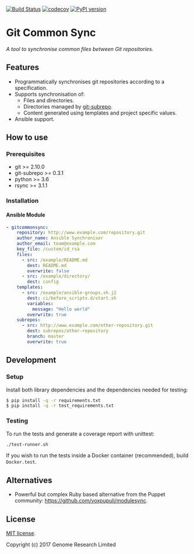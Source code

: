 [![Build Status](https://travis-ci.org/wtsi-hgi/git-common-sync.svg?branch=master)](https://travis-ci.org/wtsi-hgi/git-common-sync)
[![codecov](https://codecov.io/gh/wtsi-hgi/git-common-sync/branch/master/graph/badge.svg)](https://codecov.io/gh/wtsi-hgi/git-common-sync)
[![PyPI version](https://badge.fury.io/py/gitcommonsync.svg)](https://badge.fury.io/py/gitcommonsync)

# Git Common Sync
_A tool to synchronise common files between Git repositories._


## Features
- Programmatically synchronises git repositories according to a specification.
- Supports synchronisation of:
    - Files and directories.
    - Directories managed by [git-subrepo](https://github.com/ingydotnet/git-subrepo).
    - Content generated using templates and project specific values.
- Ansible support.


## How to use
### Prerequisites
 - git >= 2.10.0
 - git-subrepo >= 0.3.1
 - python >= 3.6
 - rsync >= 3.1.1


### Installation
#### Ansible Module
```yaml
- gitcommonsync:
    repository: http://www.example.com/repository.git
    author_name: Ansible Synchroniser
    author_email: team@example.com
    key_file: /custom/id_rsa
    files:
      - src: /example/README.md
        dest: README.md
        overwrite: false
      - src: /example/directory/
        dest: config
    templates:
      - src: /example/ansible-groups.sh.j2
        dest: ci/before_scripts.d/start.sh
        variables:
          message: "Hello world"
        overwrite: true
    subrepos:
      - src: http://www.example.com/other-repository.git
        dest: subrepos/other-repository
        branch: master
        overwrite: true
```


## Development
### Setup
Install both library dependencies and the dependencies needed for testing:
```bash
$ pip install -q -r requirements.txt
$ pip install -q -r test_requirements.txt
```

### Testing
To run the tests and generate a coverage report with unittest:
```bash
./test-runner.sh
```
If you wish to run the tests inside a Docker container (recommended), build `Docker.test`.


## Alternatives
- Powerful but complex Ruby based alternative from the Puppet community: https://github.com/voxpupuli/modulesync.


## License
[MIT license](LICENSE.txt).

Copyright (c) 2017 Genome Research Limited
